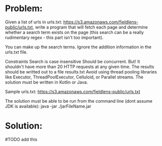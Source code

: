 # Problem:

Given a list of urls in urls.txt: https://s3.amazonaws.com/fieldlens-public/urls.txt, write a program that will fetch each page and determine whether a search term exists on the page (this search can be a really rudimentary regex - this part isn't too important).

You can make up the search terms. Ignore the addition information in the urls.txt file.

Constraints
Search is case insensitive
Should be concurrent.
But! It shouldn't have more than 20 HTTP requests at any given time.
The results should be writted out to a file results.txt
Avoid using thread pooling libraries like Executor, ThreadPoolExecutor, Celluloid, or Parallel streams.
The solution must be written in Kotlin or Java.

Sample urls.txt: https://s3.amazonaws.com/fieldlens-public/urls.txt

The solution must be able to be run from the command line (dont assume JDK is available):
java -jar ./jarFileName.jar

# Solution:
#TODO add this
